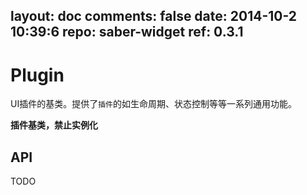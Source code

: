 layout: doc
comments: false
date: 2014-10-2 10:39:6
repo: saber-widget
ref: 0.3.1
---

# Plugin

UI插件的基类。提供了`插件`的如生命周期、状态控制等等一系列通用功能。

**插件基类，禁止实例化**

## API

TODO

